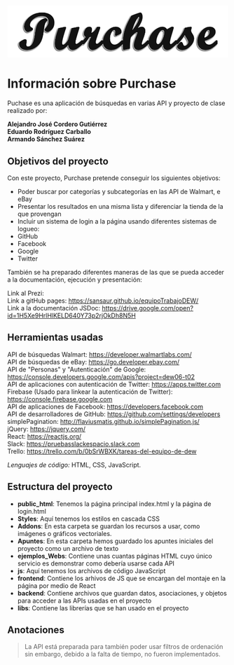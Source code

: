 ![GitHub Logo](/public_html/addons/images/icono-Oscuro.png)

# Información sobre Purchase

Puchase es una aplicación de búsquedas en varias API y proyecto de clase realizado por:

**Alejandro José Cordero Gutiérrez** \
**Eduardo Rodríguez Carballo** \
**Armando Sánchez Suárez** 

## Objetivos del proyecto

Con este proyecto, Purchase pretende conseguir los siguientes objetivos:

* Poder buscar por categorías y subcategorías en las API de Walmart, e eBay
* Presentar los resultados en una misma lista y diferenciar la tienda de la que provengan
* Incluir un sistema de login a la página usando diferentes sistemas de logueo:
 * GitHub
 * Facebook
 * Google
 * Twitter

También se ha preparado diferentes maneras de las que se pueda acceder a la documentación, ejecución y presentación:

Link al Prezi: \
Link a gitHub pages: https://sansaur.github.io/equipoTrabajoDEW/ \
Link a la documentación JSDoc: https://drive.google.com/open?id=1H5Xe9HrlHlKELD640Y73p2rjOkDh8N5H 

## Herramientas usadas

API de búsquedas Walmart: https://developer.walmartlabs.com/ \
API de búsquedas de eBay: https://go.developer.ebay.com/ \
API de "Personas" y "Autenticación" de Google: https://console.developers.google.com/apis?project=dew06-t02 \
API de aplicaciones con autenticación de Twitter: https://apps.twitter.com \
Firebase (Usado para linkear la autenticación de Twitter): https://console.firebase.google.com \
API de aplicaciones de Facebook: https://developers.facebook.com \
API de desarrolladores de GitHub: https://github.com/settings/developers \
simplePagination: http://flaviusmatis.github.io/simplePagination.js/ \
jQuery: https://jquery.com/ \
React: https://reactjs.org/ \
Slack: https://pruebasslackespacio.slack.com \
Trello: https://trello.com/b/0bSrWBXK/tareas-del-equipo-de-dew 

*Lenguajes de código:* HTML, CSS, JavaScript. 

## Estructura del proyecto

* **public_html**: Tenemos la página principal index.html y la página de login.html
 * **Styles**: Aquí tenemos los estilos en cascada CSS
 * **Addons**: En esta carpeta se guardan los recursos a usar, como imágenes o gráficos vectoriales.
 * **Apuntes**: En esta carpeta hemos guardado los apuntes iniciales del proyecto como un archivo de texto
 * **ejemplos_Webs**: Contiene unas cuantas páginas HTML cuyo único servicio es demonstrar como debería usarse cada API
 * **js**: Aquí tenemos los archivos de código JavaScript
  * **frontend**: Contiene los arhivos de JS que se encargan del montaje en la página por medio de React
  * **backend**: Contiene archivos que guardan datos, asociaciones, y objetos para acceder a las APIs usadas en el proyecto
  * **libs**: Contiene las librerías que se han usado en el proyecto
  
## Anotaciones

> La API está preparada para también poder usar filtros de ordenación
> sin embargo, debido a la falta de tiempo, no fueron implementados.


